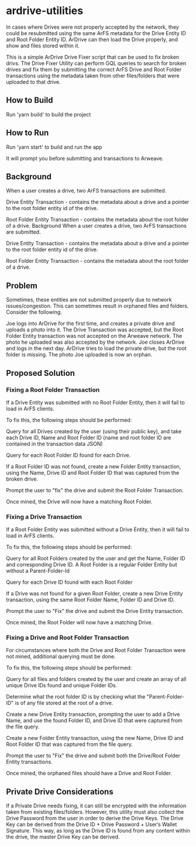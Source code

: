 # ardrive-utilities
In cases where Drives were not properly accepted by the network, they could be resubmitted using the same ArFS metadata for the Drive Entity ID and Root Folder Entity ID.  ArDrive can then load the Drive properly, and show and files stored within it.

This is a simple ArDrive Drive Fixer script that can be used to fix broken drivs. The Drive Fixer Utility can perform GQL queries to search for broken drives and fix them by submitting the correct ArFS Drive and Root Folder transactions using the metadata taken from other files/folders that were uploaded to that drive.

## How to Build
Run 'yarn build' to build the project

## How to Run 
Run 'yarn start' to build and run the app

It will prompt you before submitting and transactions to Arweave.
## Background
When a user creates a drive, two ArFS transactions are submitted.

Drive Entity Transaction - contains the metadata about a drive and a pointer to the root folder entity id of the drive.

Root Folder Entity Transaction - contains the metadata about the root folder of a drive.
Background
When a user creates a drive, two ArFS transactions are submitted.

Drive Entity Transaction - contains the metadata about a drive and a pointer to the root folder entity id of the drive.

Root Folder Entity Transaction - contains the metadata about the root folder of a drive.

## Problem
Sometimes, these entities are not submitted properly due to network issues/congestion.  This can sometimes result in orphaned files and folders.  Consider the following.  

Joe logs into ArDrive for the first time, and creates a private drive and uploads a photo into it.  The Drive Transaction was accepted, but the Root Folder Entity transaction was not accepted on the Arweave network.  The photo he uploaded was also accepted by the network.  Joe closes ArDrive and logs in the next day.  ArDrive tries to load the private drive, but the root folder is missing. The photo Joe uploaded is now an orphan.

## Proposed Solution

### Fixing a Root Folder Transaction
If a Drive Entity was submitted with no Root Folder Entity, then it will fail to load in ArFS clients.

To fix this, the following steps should be performed:

Query for all Drives created by the user (using their public key), and take each Drive ID, Name and Root Folder ID (name and root folder ID are contained in the transaction data JSON)

Query for each Root Folder ID found for each Drive.

If a Root Folder ID was not found, create a new Folder Entity transaction, using the Name, Drive ID and Root Folder ID that was captured from the broken drive.

Prompt the user to "fix" the drive and submit the Root Folder Transaction.

Once mined, the Drive will now have a matching Root Folder.

### Fixing a Drive Transaction
If a Root Folder Entity was submitted without a Drive Entity, then it will fail to load in ArFS clients.

To fix this, the following steps should be performed:

Query for all Root Folders created by the user and get the Name, Folder ID and corresponding Drive ID.  A Root Folder is a regular Folder Entity but without a Parent-Folder-Id

Query for each Drive ID found with each Root Folder

If a Drive was not found for a given Root Folder, create a new Drive Entity transaction, using the same Root Folder Name, Folder ID and Drive ID.

Prompt the user to "Fix" the drive and submit the Drive Entity transaction.

Once mined, the Root Folder will now have a matching Drive.

### Fixing a Drive and Root Folder Transaction
For circumstances where both the Drive and Root Folder Transaction were not mined, additional querying must be done.

To fix this, the following steps should be performed:

Query for all files and folders created by the user and create an array of all unique Drive IDs found and unique Folder IDs.

Determine what the root folder ID is by checking what the "Parent-Folder-ID" is of any file stored at the root of a drive.

Create a new Drive Entity transaction, prompting the user to add a Drive Name, and use the found Folder ID, and Drive ID that were captured from the file query.

Create a new Folder Entity transaction, using the new Name, Drive ID and Root Folder ID that was captured from the file query.

Prompt the user to "Fix" the drive and submit both the Drive/Root Folder Entity transactions.

Once mined, the orphaned files should have a Drive and Root Folder.

## Private Drive Considerations
If a Private Drive needs fixing, it can still be encrypted with the information taken from existing files/folders.  However, this utility must also collect the Drive Password from the user in order to derive the Drive Keys.  The Drive Key can be derived from the Drive ID + Drive Password + User’s Wallet Signature.  This way, as long as the Drive ID is found from any content within the drive, the master Drive Key can be derived.


